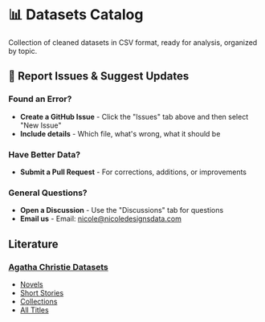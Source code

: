 # 📊 Datasets Catalog
Collection of cleaned datasets in CSV format, ready for analysis, organized by topic.

## 🐛 **Report Issues & Suggest Updates**

### **Found an Error?**
- **Create a GitHub Issue** - Click the "Issues" tab above and then select "New Issue"
- **Include details** - Which file, what's wrong, what it should be

### **Have Better Data?**
- **Submit a Pull Request** - For corrections, additions, or improvements

### **General Questions?**
- **Open a Discussion** - Use the "Discussions" tab for questions
- **Email us** - Email: nicole@nicoledesignsdata.com
  
## Literature
### [Agatha Christie Datasets](datasets/literature/christie/)
- [Novels](datasets/literature/christie/Christie_novels.csv)
- [Short Stories](datasets/literature/christie/Christie_stories.csv)
- [Collections](datasets/literature/christie/Christie_short_story_collections.csv)
- [All Titles](datasets/literature/christie/Christie_titles.csv)
